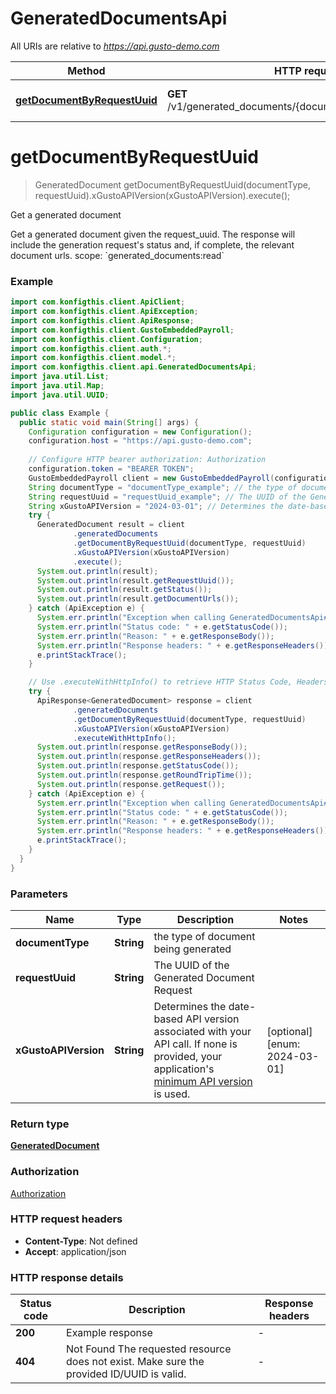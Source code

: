 # GeneratedDocumentsApi

All URIs are relative to *https://api.gusto-demo.com*

| Method | HTTP request | Description |
|------------- | ------------- | -------------|
| [**getDocumentByRequestUuid**](GeneratedDocumentsApi.md#getDocumentByRequestUuid) | **GET** /v1/generated_documents/{document_type}/{request_uuid} | Get a generated document |


<a name="getDocumentByRequestUuid"></a>
# **getDocumentByRequestUuid**
> GeneratedDocument getDocumentByRequestUuid(documentType, requestUuid).xGustoAPIVersion(xGustoAPIVersion).execute();

Get a generated document

Get a generated document given the request_uuid. The response will include the generation request&#39;s status and, if complete, the relevant document urls.  scope: &#x60;generated_documents:read&#x60;

### Example
```java
import com.konfigthis.client.ApiClient;
import com.konfigthis.client.ApiException;
import com.konfigthis.client.ApiResponse;
import com.konfigthis.client.GustoEmbeddedPayroll;
import com.konfigthis.client.Configuration;
import com.konfigthis.client.auth.*;
import com.konfigthis.client.model.*;
import com.konfigthis.client.api.GeneratedDocumentsApi;
import java.util.List;
import java.util.Map;
import java.util.UUID;

public class Example {
  public static void main(String[] args) {
    Configuration configuration = new Configuration();
    configuration.host = "https://api.gusto-demo.com";
    
    // Configure HTTP bearer authorization: Authorization
    configuration.token = "BEARER TOKEN";
    GustoEmbeddedPayroll client = new GustoEmbeddedPayroll(configuration);
    String documentType = "documentType_example"; // the type of document being generated
    String requestUuid = "requestUuid_example"; // The UUID of the Generated Document Request
    String xGustoAPIVersion = "2024-03-01"; // Determines the date-based API version associated with your API call. If none is provided, your application's [minimum API version](https://docs.gusto.com/embedded-payroll/docs/api-versioning#minimum-api-version) is used.
    try {
      GeneratedDocument result = client
              .generatedDocuments
              .getDocumentByRequestUuid(documentType, requestUuid)
              .xGustoAPIVersion(xGustoAPIVersion)
              .execute();
      System.out.println(result);
      System.out.println(result.getRequestUuid());
      System.out.println(result.getStatus());
      System.out.println(result.getDocumentUrls());
    } catch (ApiException e) {
      System.err.println("Exception when calling GeneratedDocumentsApi#getDocumentByRequestUuid");
      System.err.println("Status code: " + e.getStatusCode());
      System.err.println("Reason: " + e.getResponseBody());
      System.err.println("Response headers: " + e.getResponseHeaders());
      e.printStackTrace();
    }

    // Use .executeWithHttpInfo() to retrieve HTTP Status Code, Headers and Request
    try {
      ApiResponse<GeneratedDocument> response = client
              .generatedDocuments
              .getDocumentByRequestUuid(documentType, requestUuid)
              .xGustoAPIVersion(xGustoAPIVersion)
              .executeWithHttpInfo();
      System.out.println(response.getResponseBody());
      System.out.println(response.getResponseHeaders());
      System.out.println(response.getStatusCode());
      System.out.println(response.getRoundTripTime());
      System.out.println(response.getRequest());
    } catch (ApiException e) {
      System.err.println("Exception when calling GeneratedDocumentsApi#getDocumentByRequestUuid");
      System.err.println("Status code: " + e.getStatusCode());
      System.err.println("Reason: " + e.getResponseBody());
      System.err.println("Response headers: " + e.getResponseHeaders());
      e.printStackTrace();
    }
  }
}

```

### Parameters

| Name | Type | Description  | Notes |
|------------- | ------------- | ------------- | -------------|
| **documentType** | **String**| the type of document being generated | |
| **requestUuid** | **String**| The UUID of the Generated Document Request | |
| **xGustoAPIVersion** | **String**| Determines the date-based API version associated with your API call. If none is provided, your application&#39;s [minimum API version](https://docs.gusto.com/embedded-payroll/docs/api-versioning#minimum-api-version) is used. | [optional] [enum: 2024-03-01] |

### Return type

[**GeneratedDocument**](GeneratedDocument.md)

### Authorization

[Authorization](../README.md#Authorization)

### HTTP request headers

 - **Content-Type**: Not defined
 - **Accept**: application/json

### HTTP response details
| Status code | Description | Response headers |
|-------------|-------------|------------------|
| **200** | Example response |  -  |
| **404** | Not Found     The requested resource does not exist. Make sure the provided ID/UUID is valid.  |  -  |

